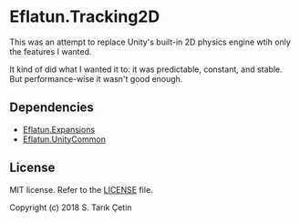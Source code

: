 # Eflatun.Tracking2D #

This was an attempt to replace Unity's built-in 2D physics engine wtih only the features I wanted.

It kind of did what I wanted it to: it was predictable, constant, and stable. But performance-wise it wasn't good enough.

Dependencies
---
- [Eflatun.Expansions](https://github.com/starikcetin/Eflatun.Expansions)
- [Eflatun.UnityCommon](https://github.com/starikcetin/Eflatun.UnityCommon)

License
---
MIT license. Refer to the [LICENSE](https://github.com/starikcetin/Eflatun.Tracking2D/blob/master/LICENSE) file.

Copyright (c) 2018 S. Tarık Çetin
